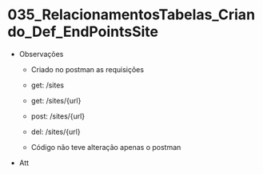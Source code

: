 # 035_RelacionamentosTabelas_Criando_Def_EndPointsSite

- Observações
    - Criado no postman as requisições 
    - get: /sites
    - get: /sites/{url}
    - post: /sites/{url}
    - del: /sites/{url}
    
    - Código não teve alteração apenas o postman
- Att
